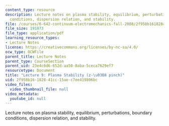 ```yaml
---
content_type: resource
description: Lecture notes on plasma stability, equilibrium, perturbations, boundary
  conditions, dispersion relation, and stability.
file: /courses/6-642-continuum-electromechanics-fall-2008/2f958b16182841cc15aec7ee419806bc_lec09_f08.pdf
file_size: 191073
file_type: application/pdf
learning_resource_types:
- Lecture Notes
license: https://creativecommons.org/licenses/by-nc-sa/4.0/
ocw_type: OCWFile
parent_title: Lecture Notes
parent_type: CourseSection
parent_uid: 23e4c6d6-652d-aa50-8aba-5ceca7629ef7
resourcetype: Document
title: "Lecture 9: Plasma Stability (z-\u03B8 pinch)"
uid: 2f958b16-1828-41cc-15ae-c7ee419806bc
video_files:
  video_thumbnail_file: null
video_metadata:
  youtube_id: null
---
```

Lecture notes on plasma stability, equilibrium, perturbations, boundary conditions, dispersion relation, and stability.